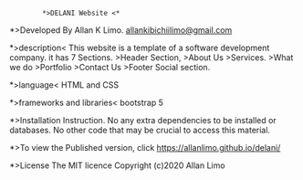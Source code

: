 			*>DELANI Website <*
 *>Developed By
	Allan K Limo.
	allankibichiilimo@gmail.com

 *>description<
	This website is a template of a software development company. it has 7 Sections.
	>Header Section,
	>About Us
	>Services.
	>What we do 
	>Portfolio
	>Contact Us
	>Footer Social section.

 *>language<
    HTML and CSS
 
 *>frameworks and libraries<
    bootstrap 5

 *>Installation Instruction.
   No any extra dependencies to be installed or databases.
   No other code that may be crucial to access this material.

 *>To view the Published version, click https://allanlimo.github.io/delani/
 
*>License
    The MIT licence Copyright (c)2020 Allan Limo
